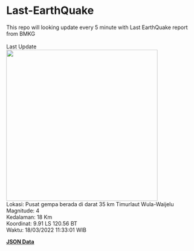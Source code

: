 # Last-EarthQuake
This repo will looking update every 5 minute with Last EarthQuake report from BMKG
<br>
<br>
Last Update
<br>
<img src="https://ews.bmkg.go.id/TEWS/data/20220318113301.mmi.jpg" width="400"/>
<br>
Lokasi: Pusat gempa berada di darat 35 km Timurlaut Wula-Waijelu <br>
Magnitude: 4 <br>
Kedalaman: 18 Km <br>
Koordinat: 9.91 LS 120.56 BT <br>
Waktu: 18/03/2022 11:33:01 WIB <br>

<a href="./data/data.json">**JSON Data**</a>
